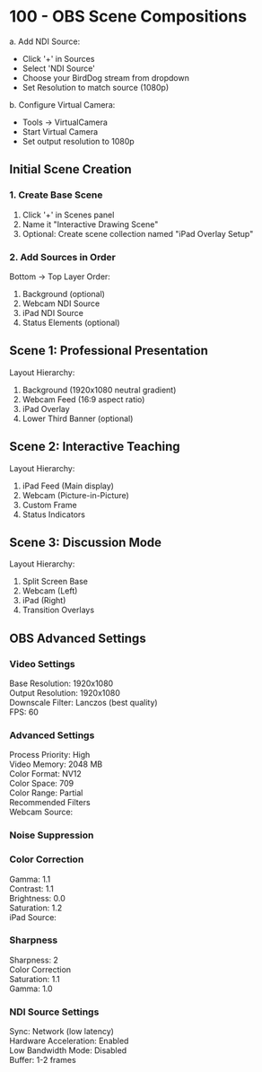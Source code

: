# 100 - OBS Scene Compositions

a. Add NDI Source:
   - Click '+' in Sources
   - Select 'NDI Source'
   - Choose your BirdDog stream from dropdown
   - Set Resolution to match source (1080p)

b. Configure Virtual Camera:
   - Tools → VirtualCamera
   - Start Virtual Camera
   - Set output resolution to 1080p

## Initial Scene Creation

### 1. Create Base Scene

1. Click '+' in Scenes panel
2. Name it "Interactive Drawing Scene"
3. Optional: Create scene collection named "iPad Overlay Setup"

### 2. Add Sources in Order

Bottom → Top Layer Order:<br/>
1. Background (optional)
2. Webcam NDI Source
3. iPad NDI Source
4. Status Elements (optional)

## Scene 1: Professional Presentation

Layout Hierarchy:

1. Background (1920x1080 neutral gradient)
2. Webcam Feed (16:9 aspect ratio)
3. iPad Overlay
4. Lower Third Banner (optional)
   
## Scene 2: Interactive Teaching

Layout Hierarchy:

1. iPad Feed (Main display)
2. Webcam (Picture-in-Picture)
3. Custom Frame
4. Status Indicators
   
## Scene 3: Discussion Mode

Layout Hierarchy:

1. Split Screen Base
2. Webcam (Left)
3. iPad (Right)
4. Transition Overlays

## OBS Advanced Settings

### Video Settings
Base Resolution: 1920x1080<br/>
Output Resolution: 1920x1080<br/>
Downscale Filter: Lanczos (best quality)<br/>
FPS: 60<br/>

### Advanced Settings
Process Priority: High<br/>
Video Memory: 2048 MB<br/>
Color Format: NV12<br/>
Color Space: 709<br/>
Color Range: Partial<br/>
Recommended Filters<br/>
Webcam Source:<br/>

### Noise Suppression

### Color Correction
Gamma: 1.1<br/>
Contrast: 1.1<br/>
Brightness: 0.0<br/>
Saturation: 1.2<br/>
iPad Source:<br/>

### Sharpness
Sharpness: 2<br/>
Color Correction<br/>
Saturation: 1.1<br/>
Gamma: 1.0<br/>

### NDI Source Settings
Sync: Network (low latency)<br/>
Hardware Acceleration: Enabled<br/>
Low Bandwidth Mode: Disabled<br/>
Buffer: 1-2 frames<br/>
